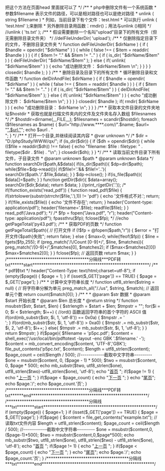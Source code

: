 <?php
/**
 * <!-- 禁用右键: --> 
<script> 
function stop(){ return false; } 
document.oncontextmenu=stop; 
</script> 

把这个方法在页面head 里面就可以了
 */


/**
 * php中删除文件有一个系统函数
 * 参数$filename 表示文件的路径，可以是相对路径也可以是绝对路径
 * unlink ( string $filename  )
 * 列如，当前目录下有个文件：test.html
 * 可以执行   unlink ( 'test.html' );来删除
 * 另外删除目录用函数：rmdir()；用法与unlink ()相同
 */
//unlink ( 'ts.txt' );




/**
 * 假设需要删除一个名叫"upload"目录下的所有文件（但无需删除目录文件夹）
 */
//delFileUnderDir( 'upload');

/**
 * 仅删除指定目录下的文件，不删除目录文件夹
 */
function delFileUnderDir( $dirName )
{
    if ( $handle = opendir( "$dirName" ) ) {
        while ( false !== ( $item = readdir( $handle ) ) ) {
            if ( $item != "." && $item != ".." ) {
                if ( is_dir( "$dirName/$item" ) ) {
                    delFileUnderDir( "$dirName/$item" );
                } else {
                    if( unlink( "$dirName/$item" ) ) {
                        echo "成功删除文件： $dirName/$item \n";
                    }
                }
            }
        }
        closedir( $handle );
    }
}


/**
 * 删除目录及目录下的所有文件
 * 循环删除目录和文件函数
 */
function delDirAndFile( $dirName )
{
    if ( $handle = opendir( "$dirName" ) ) {
        while ( false !== ( $item = readdir( $handle ) ) ) {
            if ( $item != "." && $item != ".." ) {
                if ( is_dir( "$dirName/$item" ) ) {
                    delDirAndFile( "$dirName/$item" );
                } else {
                    if( unlink( "$dirName/$item" ) ) {
                        echo "成功删除文件： $dirName/$item \n";
                    }
                }
            }
        }
        closedir( $handle );
        if( rmdir( $dirName ) ) {
            echo "成功删除目录： $dirName \n";
        }
    }
}

/**
 * 获取本文件目录的文件夹地址$hostdir
 * 获取也就是扫描文件夹内的文件及文件夹名存入数组 $filesnames
 */
/* $hostdir=dirname(__FILE__);
$filesnames = scandir($hostdir);
foreach ($filesnames as $name) {
    $url="http://www.****.com//".$name;
    $aurl= "<a href=\"".$url."\">".$url."</a>";
    echo $aurl . "<br/>";
}  */




/**
 * 打开一个目录,并继续阅读其内容
 * @var unknown
 */
/* $dir = "D:/phpStudy/WWW/qx/";
if (is_dir($dir)) {
    if ($dh = opendir($dir)) {
        while (($file = readdir($dh)) !== false) {
            echo "filename: $file : filetype: " . filetype($dir . $file) . "\n";
        } closedir($dh);
    }
} */


/**
 * 读取当前文件目录下所有文件，子目录文件
 * @param unknown $path
 * @param unknown $data
 */
function searchDir($path,&$data){
    if(is_dir($path)){
        $dp=dir($path);
        while($file=$dp->read()){
            if($file!='.'&& $file!='..'){
                searchDir($path.'/'.$file,$data);
            }
        }
        $dp->close();
    }
    if(is_file($path)){
        $data[]=$path;
    }
}

function getDir($dir){
    $data=array();
    searchDir($dir,$data);
    return   $data;
}

//print_r(getDir('.'));


/* if(!function_exists('read_pdf')) {
    function read_pdf($file) {
        if(strtolower(substr(strrchr($file,'.'),1)) != 'pdf') {
            echo '文件格式不对.';
            return;
        }
        if(!file_exists($file)) {
            echo '文件不存在';
            return;
        }
        header('Content-type: application/pdf');
        header('filename='.$file);
        readfile($file);
    }
}
read_pdf('Java.pdf'); */

/* $fp = fopen("Java.pdf", "r");

header("Content-type: application/pdf");

fpassthru($fp);

fclose($fp); */

//echo getPageTotal('py43.pdf');
/**
 * 获取PDF的页数
 */
function getPageTotal($path){
    // 打开文件
    if (!$fp = @fopen($path,"r")) {
        $error = "打开文件{$path}失败";
        return false;
    } else {
        $max=0;
        while(!feof($fp)) {
            $line = fgets($fp,255);
            if (preg_match('/\/Count [0-9]+/', $line, $matches)){
                preg_match('/[0-9]+/',$matches[0], $matches2);
                if ($max<$matches2[0]) $max=$matches2[0];
            }
        }
        fclose($fp);
        // 返回页数
        return $max;
    }
}



/**************************************分隔线***PDF转txt******start******************************************************/
/**
 * pdf转txt
 */
header("Content-Type: text/html;charset=utf-8");

if (empty($page)) {
    $page = 1;
}
if (isset($_GET['page']) == TRUE) {
    $page = $_GET['page']; 
}

/**
 * 计算中文字符串长度
 */
function utf8_strlen($string = null) {
    // 将字符串分解为单元
    preg_match_all("/./us", $string, $match);
    // 返回单元个数
    return count($match[0]);
}

/**
 * 
 * @param $str 数据
 * @param $start 开始长度
 * @param $len 总长度
 * @return string
 */
function msubstr($str, $start, $len) {
    $strlength = $start + $len;
    $tmpstr = "";
    for($i = 0; $i < $strlength; $i++) {
        //ord() 函数返回字符串的首个字符的 ASCII 值
        if(ord(mb_substr($str, $i, 1, 'utf-8')) == 0x0a) {
            $tmpstr .= '<br />';
        }
        if(ord(mb_substr($str, $i, 1, 'utf-8')) > 0xa0) {
            $tmpstr .= mb_substr($str, $i, 2, 'utf-8');
            $i++;
        } else{
            $tmpstr .= mb_substr($str, $i, 1, 'utf-8'); 
        }
    }
    return $tmpstr;
}

if($page){
    $filename = 'p5pc.pdf';
    $content = shell_exec('/usr/local/bin/pdftotext -layout -enc GBK '.$filename.' -');
    $content = mb_convert_encoding($content, 'UTF-8','GBK');
    file_put_contents('p5pc.txt', $content);
    $length = utf8_strlen($content);
    $page_count = ceil($length / 500);
    
    //------------截取中文字符串---------
    $one = msubstr($content, 0, ($page - 1) * 500);
    $two = msubstr($content, 0, $page * 500);
    
    echo mb_substr($two, utf8_strlen($one), utf8_strlen($two)-utf8_strlen($one), 'utf-8');
    
    echo "<a href=demo.php?page=1>首页</a> ";
    if($page != 1) {
        echo "<a href=newfile.php?page=".($page-1).">上一页</a> ";
    }
    if($page < $page_count) {
        echo "<a href=newfile.php?page=".($page+1).">下一页</a> ";
    }
    echo "<a href=demo.newfile?page=".$page_count.">尾页</a>";
    
    echo $page.'/';
    echo $page_count.'页';
}
/**************************************分隔线***PDF转txt******end******************************************************/


/**************************************分隔线***txt********start****************************************************/
if (empty($page)) {
    $page=1;
}
if (isset($_GET['page']) == TRUE) {
    $page = $_GET['page']; 
}

if($page) {
    $content = file_get_contents("example.txt"); //读取txt文件内容
    $length = utf8_strlen($content);
    $page_count = ceil($length / 500);

    //------------截取中文字符串---------
    $one = msubstr($content,0,($page-1)*500);
    $two = msubstr($content,0,$page*500);
    echo mb_substr($two, utf8_strlen($one), utf8_strlen($two) - utf8_strlen($one), 'utf-8');
    echo "<a href=demo.php?page=1>首页</a> ";
    if($page != 1) {
        echo "<a href=newfile.php?page=".($page-1).">上一页</a> ";
    }
    if($page < $page_count) {
        echo "<a href=newfile.php?page=".($page+1).">下一页</a> ";
    }
    echo "<a href=demo.newfile?page=".$page_count.">尾页</a>";
    
    echo $page.'/';
    echo $page_count.'页';
}

/**************************************分隔线***txt********end****************************************************/
